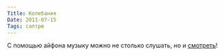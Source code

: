 ```yaml
---
Title: Колебания
Date: 2011-07-15
Tags: саптрю
---
```


С помощью айфона музыку можно не столько слушать, но и [смотреть](http://www.youtube.com/watch?v=TKF6nFzpHBU)!